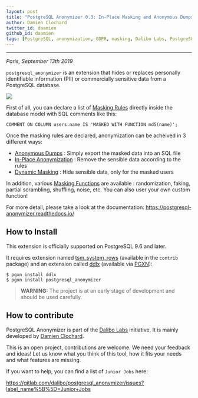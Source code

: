 ```yaml
---
layout: post
title: "PostgreSQL Anonymizer 0.3: In-Place Masking and Anonymous Dumps"
author: Damien Clochard
twitter_id: daamien
github_id: daamien
tags: [PostgreSQL, anonymization, GDPR, masking, Dalibo Labs, PostgreSQL Anonymizer]
---
```


---

*Paris, September 13th 2019*

`postgresql_anonymizer` is an extension that hides or replaces personally 
identifiable information (PII) or commercially sensitive data from a PostgreSQL 
database.

<!--MORE-->

![](https://raw.githubusercontent.com/dalibo/blog/gh-pages/img/PostgreSQL-Anonymizer_H_couleur.png)

First of all, you can declare a list of [Masking Rules] directly inside the database model with SQL comments like this:

```
COMMENT ON COLUMN users.name IS 'MASKED WITH FUNCTION md5(name)';
```

Once the masking rules are declared, anonymization can be acheived in 3 
different ways:

* [Anonymous Dumps] : Simply export the masked data into an SQL file
* [In-Place Anonymization] : Remove the sensible data according to the rules
* [Dynamic Masking] : Hide sensible data, only for the masked users

In addition, various [Masking Functions] are available : randomization, faking,
partial scrambling, shuffling, noise, etc. You can also user your own custom 
function!

For more detail, please take a look at the documentation:
https://postgresql-anonymizer.readthedocs.io/

[Masking Rules]: https://postgresql-anonymizer.readthedocs.io/en/latest/declare_masking_rules/
[Masking Functions]: https://postgresql-anonymizer.readthedocs.io/en/latest/masking_functions/
[Anonymous Dumps]: https://postgresql-anonymizer.readthedocs.io/en/latest/anonymous_dumps/
[In-Place Anonymization]: https://postgresql-anonymizer.readthedocs.io/en/latest/in_place_anonymization/
[Dynamic Masking]: https://postgresql-anonymizer.readthedocs.io/en/latest/dynamic_masking/


How to Install
--------------------------------------------------------------------------------

This extension is officially supported on PostgreSQL 9.6 and later.

It requires extension named [tsm_system_rows] (available in the `contrib` 
package) and an extension called [ddlx] (available via [PGXN]):

```
$ pgxn install ddlx
$ pgxn install postgresql_anonymizer
```

> **WARNING:** The project is at an early stage of development and should be used 
> carefully.

[tsm_system_rows]: https://www.postgresql.org/docs/current/tsm-system-rows.html
[ddlx]: https://github.com/lacanoid/pgddl
[PGXN]: https://pgxn.org/


How to contribute
--------------------------------------------------------------------------------

PostgreSQL Anonymizer is part of the [Dalibo Labs] initiative. It is mainly 
developed by [Damien Clochard].

This is an open project, contributions are welcome. We need your feedback and 
ideas! Let us know what you think of this tool, how it fits your needs and 
what features are missing.

If you want to help, you can find a list of `Junior Jobs` here:

https://gitlab.com/dalibo/postgresql_anonymizer/issues?label_name%5B%5D=Junior+Jobs


[Dalibo Labs]: https://labs.dalibo.com
[Damien Clochard]: https://www.dalibo.com/en/equipe#daamien
